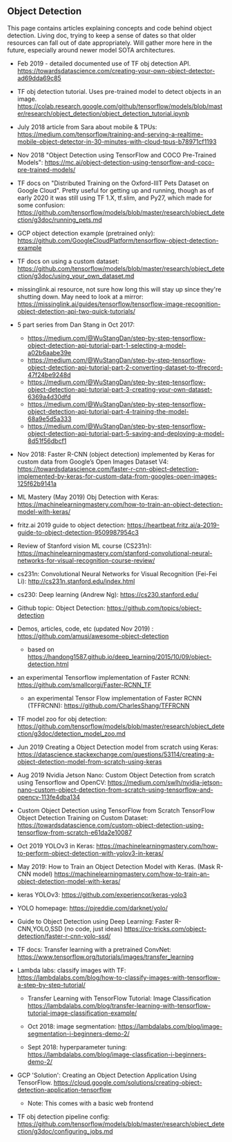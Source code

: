 ## Object Detection 
This page contains articles explaining concepts and code behind object detection. Living doc, trying to keep a sense of dates so that older resources can fall out of date appropriately.
Will gather more here in the future, especially around newer model SOTA architectures.

- Feb 2019 - detailed documented use of TF obj detection API.
https://towardsdatascience.com/creating-your-own-object-detector-ad69dda69c85

- TF obj detection tutorial. Uses pre-trained model to detect objects in an image.
https://colab.research.google.com/github/tensorflow/models/blob/master/research/object_detection/object_detection_tutorial.ipynb

- July 2018 article from Sara about mobile & TPUs: 
https://medium.com/tensorflow/training-and-serving-a-realtime-mobile-object-detector-in-30-minutes-with-cloud-tpus-b78971cf1193

- Nov 2018 "Object Detection using TensorFlow and COCO Pre-Trained Models": https://mc.ai/object-detection-using-tensorflow-and-coco-pre-trained-models/

- TF docs on "Distributed Training on the Oxford-IIIT Pets Dataset on Google Cloud". 
Pretty useful for getting up and running, though as of early 2020 it was still using TF 1.X, tf.slim, and Py27, 
which made for some confusion: https://github.com/tensorflow/models/blob/master/research/object_detection/g3doc/running_pets.md

- GCP object detection example (pretrained only): https://github.com/GoogleCloudPlatform/tensorflow-object-detection-example

- TF docs on using a custom dataset: https://github.com/tensorflow/models/blob/master/research/object_detection/g3doc/using_your_own_dataset.md

- missinglink.ai resource, not sure how long this will stay up since they're shutting down. May need to look at a mirror: https://missinglink.ai/guides/tensorflow/tensorflow-image-recognition-object-detection-api-two-quick-tutorials/

- 5 part series from Dan Stang in Oct 2017:

  - https://medium.com/@WuStangDan/step-by-step-tensorflow-object-detection-api-tutorial-part-1-selecting-a-model-a02b6aabe39e
  - https://medium.com/@WuStangDan/step-by-step-tensorflow-object-detection-api-tutorial-part-2-converting-dataset-to-tfrecord-47f24be9248d
  - https://medium.com/@WuStangDan/step-by-step-tensorflow-object-detection-api-tutorial-part-3-creating-your-own-dataset-6369a4d30dfd
  - https://medium.com/@WuStangDan/step-by-step-tensorflow-object-detection-api-tutorial-part-4-training-the-model-68a9e5d5a333
  - https://medium.com/@WuStangDan/step-by-step-tensorflow-object-detection-api-tutorial-part-5-saving-and-deploying-a-model-8d51f56dbcf1

- Nov 2018: Faster R-CNN (object detection) implemented by Keras for custom data from Google’s Open Images Dataset V4: https://towardsdatascience.com/faster-r-cnn-object-detection-implemented-by-keras-for-custom-data-from-googles-open-images-125f62b9141a

- ML Mastery (May 2019) Obj Detection with Keras: https://machinelearningmastery.com/how-to-train-an-object-detection-model-with-keras/

- fritz.ai 2019 guide to object detection: https://heartbeat.fritz.ai/a-2019-guide-to-object-detection-9509987954c3

- Review of Stanford vision ML course (CS231n): https://machinelearningmastery.com/stanford-convolutional-neural-networks-for-visual-recognition-course-review/

- cs231n: Convolutional Neural Networks for Visual Recognition (Fei-Fei Li): http://cs231n.stanford.edu/index.html

- cs230: Deep learning (Andrew Ng): https://cs230.stanford.edu/

- Github topic: Object Detection: https://github.com/topics/object-detection

- Demos, articles, code, etc (updated Nov 2019) : https://github.com/amusi/awesome-object-detection

  - based on https://handong1587.github.io/deep_learning/2015/10/09/object-detection.html
  
- an experimental Tensorflow implementation of Faster RCNN: https://github.com/smallcorgi/Faster-RCNN_TF

  - an experimental Tensor Flow implementation of Faster RCNN (TFFRCNN): https://github.com/CharlesShang/TFFRCNN
  
- TF model zoo for obj detection: https://github.com/tensorflow/models/blob/master/research/object_detection/g3doc/detection_model_zoo.md

- Jun 2019 Creating a Object Detection model from scratch using Keras: https://datascience.stackexchange.com/questions/53114/creating-a-object-detection-model-from-scratch-using-keras

- Aug 2019 Nvidia Jetson Nano: Custom Object Detection from scratch using Tensorflow and OpenCV: https://medium.com/swlh/nvidia-jetson-nano-custom-object-detection-from-scratch-using-tensorflow-and-opencv-113fe4dba134

- Custom Object Detection using TensorFlow from Scratch
TensorFlow Object Detection Training on Custom Dataset: https://towardsdatascience.com/custom-object-detection-using-tensorflow-from-scratch-e61da2e10087

- Oct 2019 YOLOv3 in Keras: https://machinelearningmastery.com/how-to-perform-object-detection-with-yolov3-in-keras/

- May 2019: How to Train an Object Detection Model with Keras. (Mask R-CNN model) https://machinelearningmastery.com/how-to-train-an-object-detection-model-with-keras/

- keras YOLOv3: https://github.com/experiencor/keras-yolo3

- YOLO homepage: https://pjreddie.com/darknet/yolo/

- Guide to Object Detection using Deep Learning: Faster R-CNN,YOLO,SSD (no code, just ideas) https://cv-tricks.com/object-detection/faster-r-cnn-yolo-ssd/

- TF docs: Transfer learning with a pretrained ConvNet: https://www.tensorflow.org/tutorials/images/transfer_learning

- Lambda labs: classify images with TF: https://lambdalabs.com/blog/how-to-classify-images-with-tensorflow-a-step-by-step-tutorial/

  - Transfer Learning with TensorFlow Tutorial: Image Classification https://lambdalabs.com/blog/transfer-learning-with-tensorflow-tutorial-image-classification-example/

  - Oct 2018: image segmentation: https://lambdalabs.com/blog/image-segmentation-i-beginners-demo-2/

  - Sept 2018: hyperparameter tuning: https://lambdalabs.com/blog/image-classfication-i-beginners-demo-2/

- GCP 'Solution': Creating an Object Detection Application Using TensorFlow. https://cloud.google.com/solutions/creating-object-detection-application-tensorflow
  - Note: This comes with a basic web frontend

- TF obj detection pipeline config: https://github.com/tensorflow/models/blob/master/research/object_detection/g3doc/configuring_jobs.md
